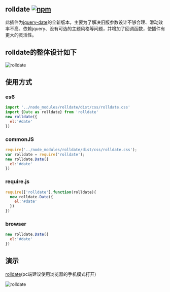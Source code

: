 ## rolldate [![npm](https://img.shields.io/npm/v/rolldate.svg)](https://www.npmjs.com/package/rolldate)
此插件为[jquery-date](https://github.com/weijhfly/jqueryDatePlugin "jquery-date")的全新版本，主要为了解决旧版参数设计不够合理、滑动效率不高、依赖jquery、没有可选的主题风格等问题，并增加了回调函数，使插件有更大的灵活性。
## rolldate的整体设计如下
![rolldate](https://weijhfly.github.io/images/rolldate.png)
## 使用方式
### es6
```js
import '../node_modules/rolldate/dist/css/rolldate.css'
import {Date as rolldate} from 'rolldate'
new rolldate({
  el:'#date'
})
```
### commonJS
```js
require('../node_modules/rolldate/dist/css/rolldate.css');
var rolldate = require('rolldate');
new rolldate.Date({
  el:'#date'
})
```
### require.js
```js
require(['rolldate'],function(rolldate){
  new rolldate.Date({
    el:'#date'
  })
})
```
### browser
```js
new rolldate.Date({
  el:'#date'
})
```
## 演示
[rolldate](https://weijhfly.github.io/rolldate-index.html "rolldate")(pc端建议使用浏览器的手机模式打开)

![rolldate](https://weijhfly.github.io/images/rolldate-demo.jpg)
